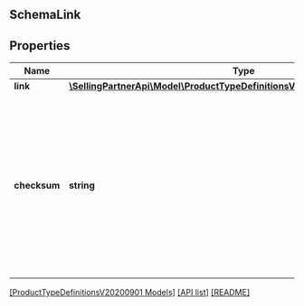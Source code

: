 ## SchemaLink

## Properties

Name | Type | Description | Notes
------------ | ------------- | ------------- | -------------
**link** | [**\SellingPartnerApi\Model\ProductTypeDefinitionsV20200901\SchemaLinkLink**](SchemaLinkLink.md) |  |
**checksum** | **string** | Checksum hash of the schema (Base64 MD5). Can be used to verify schema contents, identify changes between schema versions, and for caching. |

[[ProductTypeDefinitionsV20200901 Models]](../) [[API list]](../../Api) [[README]](../../../README.md)
